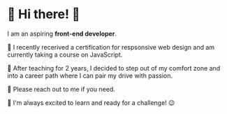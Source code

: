 <h1>🌸 Hi there! 🌸 </h1>

I am an aspiring <b>front-end developer</b>. 

 🍃 I recently recerived a certification for respsonsive web design and am currently taking a course on JavaScript. 

 🍃 After teaching for 2 years, I decided to step out of my comfort zone and into a career path where I can pair my drive with passion. 

 🍃 Please reach out to me if you need. 

 🍃 I'm always excited to learn and ready for a challenge! 😉
